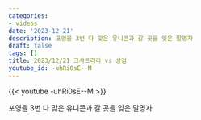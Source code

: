 ```yaml
---
categories:
- videos
date: '2023-12-21'
description: 포영을 3번 다 맞은 유니콘과 갈 곳을 잊은 말명자
draft: false
tags: []
title: 2023/12/21 크샤트리라 vs 상검
youtube_id: -uhRi0sE--M
---
```



{{< youtube -uhRi0sE--M >}}

포영을 3번 다 맞은 유니콘과 갈 곳을 잊은 말명자